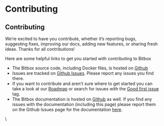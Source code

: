 # Contributing

## Contributing <a href="#contributing" id="contributing"></a>

We’re excited to have you contribute, whether it’s reporting bugs, suggesting fixes, improving our docs, adding new features, or sharing fresh ideas. Thanks for all contributions!

Here are some helpful links to get you started with contributing to Bitbox

* The Bitbox source code, including Docker files,  is hosted on [Github](https://github.com/compsygroup/bitbox)
* Issues are tracked on [Github Issues](https://github.com/compsygroup/bitbox/issues). Please report any issues you find there.
* If you want to contribute and aren't sure where to get started you can take a look at our [Roadmap](roadmap.md) or  search for issues with the [Good first issue](https://github.com/compsygroup/bitbox/issues?q=is%3Aissue+is%3Aopen+label%3A%22good+first+issue%22) tag.
* The Bitbox documentation is hosted on [Github](https://github.com/compsygroup/bitbox/tree/main/docs) as well. If you find any issues with the documentation (including this page) please report them on the Github Issues page for the documentation [here](https://github.com/compsygroup/bitbox/issues).

\
